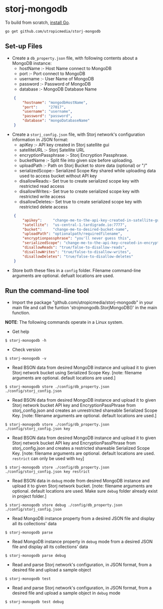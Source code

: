 # storj-mongodb

To build from scratch, [install Go](https://golang.org/doc/install#install).

```
go get github.com/utropicmedia/storj-mongodb
```

## Set-up Files
* Create a `db_property.json` file, with following contents about a MongoDB instance:
    * hostName :- Host Name connect to MongoDB
    * port :- Port connect to MongoDB
    * username :- User Name of MongoDB
    * password :- Password of MongoDB
    * database :- MongoDB Database Name

```json
    { 
        "hostname": "mongodbHostName",
        "port":     "27017",
        "username": "username",
        "password": "password",
        "database": "mongoDatabaseName"
    }
```

* Create a `storj_config.json` file, with Storj network's configuration information in JSON format:
    * apiKey :- API key created in Storj satellite gui
    * satelliteURL :- Storj Satellite URL
    * encryptionPassphrase :- Storj Encryption Passphrase.
    * bucketName :- Split file into given size before uploading.
    * uploadPath :- Path on Storj Bucket to store data (optional) or "/"
    * serializedScope:- Serialized Scope Key shared while uploading data used to access bucket without API key
    * disallowReads:- Set true to create serialized scope key with restricted read access
    * disallowWrites:- Set true to create serialized scope key with restricted write access
    * disallowDeletes:- Set true to create serialized scope key with restricted delete access

```json
    { 
        "apikey":     "change-me-to-the-api-key-created-in-satellite-gui",
        "satellite":  "us-central-1.tardigrade.io:7777",
        "bucket":     "change-me-to-desired-bucket-name",
        "uploadPath": "optionalpath/requiredfilename",
        "encryptionpassphrase": "you'll never guess this",
        "serializedScope": "change-me-to-the-api-key-created-in-encryption-access-apiKey",
        "disallowReads": "true/false-to-disallow-reads",
        "disallowWrites": "true/false-to-disallow-writes",
        "disallowDeletes": "true/false-to-disallow-deletes"
    }
```

* Store both these files in a `config` folder.  Filename command-line arguments are optional.  defualt locations are used.

## Run the command-line tool

* Import the package "github.com/utropicmedia/storj-mongodb" in your main file and call the funtion 'strojmongodb.StorjMongoDB()' in the main function.

**NOTE**: The following commands operate in a Linux system.

* Get help
```
$ storj-monogodb -h
```

* Check version
```
$ storj-monogodb -v
```

* Read BSON data from desired MongoDB instance and upload it to given Storj network bucket using Serialized Scope Key.  [note: filename arguments are optional.  default locations are used.]
```
$ storj-monogodb store ./config/db_property.json ./config/storj_config.json  
```

* Read BSON data from desired MongoDB instance and upload it to given Storj network bucket API key and EncryptionPassPhrase from storj_config.json and creates an unrestricted shareable Serialized Scope Key.  [note: filename arguments are optional. default locations are used.]
```
$ storj-monogodb store ./config/db_property.json ./config/storj_config.json key
```

* Read BSON data from desired MongoDB instance and upload it to given Storj network bucket API key and EncryptionPassPhrase from storj_config.json and creates a restricted shareable Serialized Scope Key.  [note: filename arguments are optional. default locations are used. `restrict` can only be used with `key`]
```
$ storj-monogodb store ./config/db_property.json ./config/storj_config.json key restrict
```

* Read BSON data in `debug` mode from desired MongoDB instance and upload it to given Storj network bucket.  [note: filename arguments are optional.  default locations are used. Make sure `debug` folder already exist in project folder.]
```
$ storj-monogodb store debug ./config/db_property.json ./config/storj_config.json  
```

* Read MongoDB instance property from a desired JSON file and display all its collections' data
```
$ storj-monogodb parse   
```

* Read MongoDB instance property in `debug` mode from a desired JSON file and display all its collections' data
```
$ storj-monogodb parse debug 
```

* Read and parse Storj network's configuration, in JSON format, from a desired file and upload a sample object
```
$ storj-monogodb test 
```
* Read and parse Storj network's configuration, in JSON format, from a desired file and upload a sample object in `debug` mode
```
$ storj-monogodb test debug 
```
